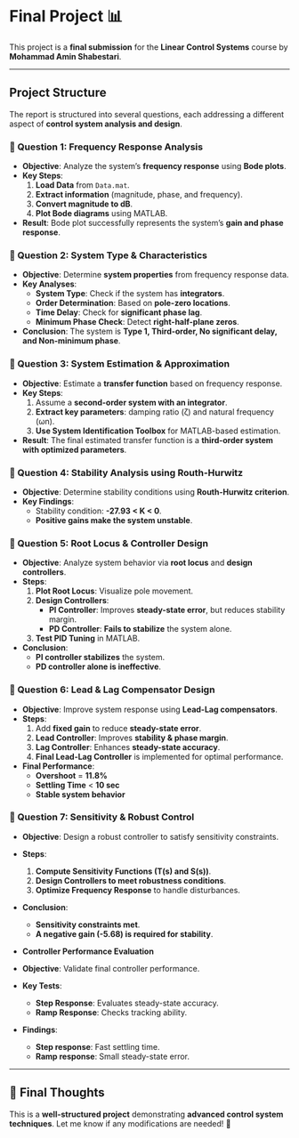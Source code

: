 # Final Project 📊

This project is a **final submission** for the **Linear Control Systems** course by **Mohammad Amin Shabestari**. 

---

## **Project Structure**

The report is structured into several questions, each addressing a different aspect of **control system analysis and design**.

### **📌 Question 1: Frequency Response Analysis**
- **Objective**: Analyze the system’s **frequency response** using **Bode plots**.
- **Key Steps**:
  1. **Load Data** from `Data.mat`.
  2. **Extract information** (magnitude, phase, and frequency).
  3. **Convert magnitude to dB**.
  4. **Plot Bode diagrams** using MATLAB.
- **Result**: Bode plot successfully represents the system’s **gain and phase response**.

### **📌 Question 2: System Type & Characteristics**
- **Objective**: Determine **system properties** from frequency response data.
- **Key Analyses**:
  - **System Type**: Check if the system has **integrators**.
  - **Order Determination**: Based on **pole-zero locations**.
  - **Time Delay**: Check for **significant phase lag**.
  - **Minimum Phase Check**: Detect **right-half-plane zeros**.
- **Conclusion**: The system is **Type 1, Third-order, No significant delay, and Non-minimum phase**.

### **📌 Question 3: System Estimation & Approximation**
- **Objective**: Estimate a **transfer function** based on frequency response.
- **Key Steps**:
  1. Assume a **second-order system with an integrator**.
  2. **Extract key parameters**: damping ratio (ζ) and natural frequency (ωn).
  3. **Use System Identification Toolbox** for MATLAB-based estimation.
- **Result**: The final estimated transfer function is a **third-order system with optimized parameters**.

### **📌 Question 4: Stability Analysis using Routh-Hurwitz**
- **Objective**: Determine stability conditions using **Routh-Hurwitz criterion**.
- **Key Findings**:
  - Stability condition: **-27.93 < K < 0**.
  - **Positive gains make the system unstable**.

### **📌 Question 5: Root Locus & Controller Design**
- **Objective**: Analyze system behavior via **root locus** and **design controllers**.
- **Steps**:
  1. **Plot Root Locus**: Visualize pole movement.
  2. **Design Controllers**:
     - **PI Controller**: Improves **steady-state error**, but reduces stability margin.
     - **PD Controller**: **Fails to stabilize** the system alone.
  3. **Test PID Tuning** in MATLAB.
- **Conclusion**:
  - **PI controller stabilizes** the system.
  - **PD controller alone is ineffective**.

### **📌 Question 6: Lead & Lag Compensator Design**
- **Objective**: Improve system response using **Lead-Lag compensators**.
- **Steps**:
  1. Add **fixed gain** to reduce **steady-state error**.
  2. **Lead Controller**: Improves **stability & phase margin**.
  3. **Lag Controller**: Enhances **steady-state accuracy**.
  4. **Final Lead-Lag Controller** is implemented for optimal performance.
- **Final Performance**:
  - **Overshoot** = **11.8%**
  - **Settling Time** < **10 sec**
  - **Stable system behavior**

### **📌 Question 7: Sensitivity & Robust Control**
- **Objective**: Design a robust controller to satisfy sensitivity constraints.
- **Steps**:
  1. **Compute Sensitivity Functions (T(s) and S(s))**.
  2. **Design Controllers to meet robustness conditions**.
  3. **Optimize Frequency Response** to handle disturbances.
- **Conclusion**:
  - **Sensitivity constraints met**.
  - **A negative gain (-5.68) is required for stability**.

- **Controller Performance Evaluation**
- **Objective**: Validate final controller performance.
- **Key Tests**:
  - **Step Response**: Evaluates steady-state accuracy.
  - **Ramp Response**: Checks tracking ability.
- **Findings**:
  - **Step response**: Fast settling time.
  - **Ramp response**: Small steady-state error.

---



## **📌 Final Thoughts**
This is a **well-structured project** demonstrating **advanced control system techniques**. Let me know if any modifications are needed! 🚀

